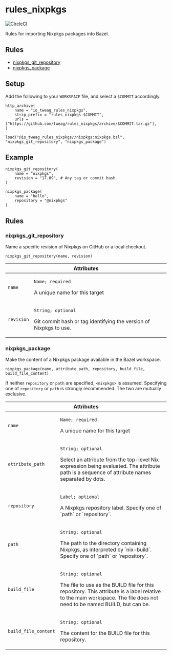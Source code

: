 # rules_nixpkgs

[![CircleCI](https://circleci.com/gh/tweag/rules_nixpkgs.svg?style=svg)](https://circleci.com/gh/tweag/rules_nixpkgs)

Rules for importing Nixpkgs packages into Bazel.

## Rules

* [nixpkgs_git_repository](#nixpkgs_git_repository)
* [nixpkgs_package](#nixpkgs_package)

## Setup

Add the following to your `WORKSPACE` file, and select a `$COMMIT` accordingly.

```bzl
http_archive(
    name = "io_tweag_rules_nixpkgs",
    strip_prefix = "rules_nixpkgs-$COMMIT",
    urls = ["https://github.com/tweag/rules_nixpkgs/archive/$COMMIT.tar.gz"],
)

load("@io_tweag_rules_nixpkgs//nixpkgs:nixpkgs.bzl", "nixpkgs_git_repository", "nixpkgs_package")
```

## Example

```bzl
nixpkgs_git_repository(
    name = "nixpkgs",
    revision = "17.09", # Any tag or commit hash
)

nixpkgs_package(
    name = "hello",
    repository = "@nixpkgs"
)
```

## Rules

### nixpkgs_git_repository

Name a specific revision of Nixpkgs on GitHub or a local checkout.

```bzl
nixpkgs_git_repository(name, revision)
```

<table class="table table-condensed table-bordered table-params">
  <colgroup>
    <col class="col-param" />
    <col class="param-description" />
  </colgroup>
  <thead>
    <tr>
      <th colspan="2">Attributes</th>
    </tr>
  </thead>
  <tbody>
    <tr>
      <td><code>name</code></td>
      <td>
        <p><code>Name; required</code></p>
        <p>A unique name for this target</p>
      </td>
    </tr>
    <tr>
      <td><code>revision</code></td>
      <td>
        <p><code>String; optional</code></p>
        <p>Git commit hash or tag identifying the version of Nixpkgs
           to use.</p>
      </td>
    </tr>
  </tbody>
</table>

### nixpkgs_package

Make the content of a Nixpkgs package available in the Bazel workspace.

```bzl
nixpkgs_package(name, attribute_path, repository, build_file, build_file_content)
```

If neither `repository` or `path` are specified, `<nixpkgs>` is
assumed. Specifying one of `repository` or `path` is strongly
recommended. The two are mutually exclusive.

<table class="table table-condensed table-bordered table-params">
  <colgroup>
    <col class="col-param" />
    <col class="param-description" />
  </colgroup>
  <thead>
    <tr>
      <th colspan="2">Attributes</th>
    </tr>
  </thead>
  <tbody>
    <tr>
      <td><code>name</code></td>
      <td>
        <p><code>Name; required</code></p>
        <p>A unique name for this target</p>
      </td>
    </tr>
    <tr>
      <td><code>attribute_path</code></td>
      <td>
        <p><code>String; optional</code></p>
        <p>Select an attribute from the top-level Nix expression being
           evaluated. The attribute path is a sequence of attribute
           names separated by dots.</p>
      </td>
    </tr>
    <tr>
      <td><code>repository</code></td>
      <td>
        <p><code>Label; optional</code></p>
        <p>A Nixpkgs repository label. Specify one of `path` or
		   `repository`.</p>
      </td>
    </tr>
    <tr>
      <td><code>path</code></td>
      <td>
        <p><code>String; optional</code></p>
        <p>The path to the directory containing Nixpkgs, as
           interpreted by `nix-build`. Specify one of `path` or
		   `repository`.</p>
      </td>
    </tr>
    <tr>
      <td><code>build_file</code></td>
      <td>
        <p><code>String; optional</code></p>
        <p>The file to use as the BUILD file for this repository. This
           attribute is a label relative to the main workspace. The
           file does not need to be named BUILD, but can be.</p>
      </td>
    </tr>
    <tr>
      <td><code>build_file_content</code></td>
      <td>
        <p><code>String; optional</code></p>
        <p>The content for the BUILD file for this repository.</p>
      </td>
    </tr>
  </tbody>
</table>
